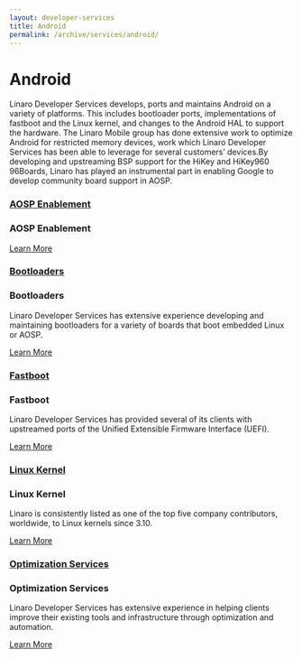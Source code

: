 ```yaml
---
layout: developer-services
title: Android
permalink: /archive/services/android/
---
```

# Android
Linaro Developer Services develops, ports and maintains Android on a variety of platforms. This includes bootloader ports, implementations of fastboot and the Linux kernel, and changes to the Android HAL to support the hardware. The Linaro Mobile group has done extensive work to optimize Android for restricted memory devices, work which Linaro Developer Services has been able to leverage for several customers’ devices.By developing and upstreaming BSP support for the HiKey and HiKey960 96Boards, Linaro has played an instrumental part in enabling Google to develop community board support in AOSP.

<div id="flippers">
    <div class="col-md-3">
        <div class="flip-container vertical" ontouchstart="this.classList.toggle('hover');">
            <div class="flipper">
                <div class="front">
                    <div class="front-content">
                        <a href="/archive/services/android/aosp-enablement/">
                            <h3>AOSP Enablement</h3>
                        </a>
                    </div>
                </div>
                <div class="back">
                    <div class="back-content">
                        <h3>AOSP Enablement</h3>
                        <p>
                        </p>
                        <a class="btn btn-primary" href="/archive/services/android/aosp-enablement/">Learn More</a>
                    </div>
                </div>
            </div>
        </div>
    </div>
    <div class="col-md-3">
        <div class="flip-container vertical" ontouchstart="this.classList.toggle('hover');">
            <div class="flipper">
                <div class="front">
                    <div class="front-content">
                        <a href="/archive/services/android/bootloaders/">
                            <h3>Bootloaders</h3>
                        </a>
                    </div>
                </div>
                <div class="back">
                    <div class="back-content">
                        <h3>Bootloaders</h3>
                        <p>
                            Linaro Developer Services has extensive experience developing
                            and maintaining bootloaders for a variety of boards that boot embedded Linux or AOSP.
                        </p>
                        <a class="btn btn-primary" href="/archive/services/android/bootloaders/">Learn More</a>
                    </div>
                </div>
            </div>
        </div>
    </div>
    <div class="col-md-3">
        <div class="flip-container vertical" ontouchstart="this.classList.toggle('hover');">
            <div class="flipper">
                <div class="front">
                    <div class="front-content">
                        <a href="/archive/services/android/fastboot/">
                            <h3>Fastboot</h3>
                        </a>
                    </div>
                </div>
                <div class="back">
                    <div class="back-content">
                        <h3>Fastboot</h3>
                        <p>
                            Linaro Developer Services has provided several of its clients with upstreamed ports of the Unified Extensible Firmware Interface (UEFI).
                        </p>
                        <a class="btn btn-primary" href="/archive/services/android/fastboot/">Learn More</a>
                    </div>
                </div>
            </div>
        </div>
    </div>
    <div class="col-md-3">
        <div class="flip-container vertical" ontouchstart="this.classList.toggle('hover');">
            <div class="flipper">
                <div class="front">
                    <div class="front-content">
                        <a href="/archive/services/android/linux-kernel/">
                            <h3>Linux Kernel</h3>
                        </a>
                    </div>
                </div>
                <div class="back">
                    <div class="back-content">
                        <h3>Linux Kernel</h3>
                        <p>
                            Linaro is consistently listed as one of the top five company contributors, worldwide, to Linux kernels since 3.10.
                        </p>
                        <a class="btn btn-primary" href="/archive/services/android/linux-kernel/">Learn More</a>
                    </div>
                </div>
            </div>
        </div>
    </div>
    <div class="col-md-3">
        <div class="flip-container vertical" ontouchstart="this.classList.toggle('hover');">
            <div class="flipper">
                <div class="front">
                    <div class="front-content">
                        <a href="/archive/services/android/optimization-services/">
                            <h3>Optimization Services</h3>
                        </a>
                    </div>
                </div>
                <div class="back">
                    <div class="back-content">
                        <h3>Optimization Services</h3>
                        <p>
                            Linaro Developer Services has extensive experience in helping clients 
                            improve their existing tools and infrastructure through optimization and automation.
                        </p>
                        <a class="btn btn-primary" href="/archive/services/android/optimization-services/">Learn More</a>
                    </div>
                </div>
            </div>
        </div>
    </div>

</div>